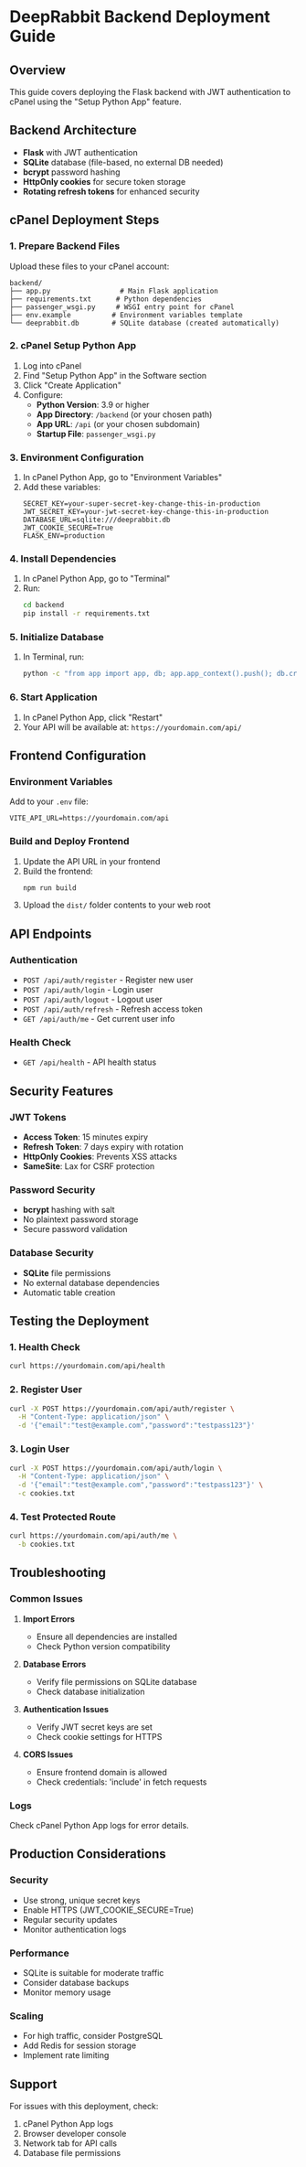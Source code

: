 # DeepRabbit Backend Deployment Guide

## Overview
This guide covers deploying the Flask backend with JWT authentication to cPanel using the "Setup Python App" feature.

## Backend Architecture
- **Flask** with JWT authentication
- **SQLite** database (file-based, no external DB needed)
- **bcrypt** password hashing
- **HttpOnly cookies** for secure token storage
- **Rotating refresh tokens** for enhanced security

## cPanel Deployment Steps

### 1. Prepare Backend Files
Upload these files to your cPanel account:
```
backend/
├── app.py                 # Main Flask application
├── requirements.txt      # Python dependencies
├── passenger_wsgi.py     # WSGI entry point for cPanel
├── env.example          # Environment variables template
└── deeprabbit.db        # SQLite database (created automatically)
```

### 2. cPanel Setup Python App
1. Log into cPanel
2. Find "Setup Python App" in the Software section
3. Click "Create Application"
4. Configure:
   - **Python Version**: 3.9 or higher
   - **App Directory**: `/backend` (or your chosen path)
   - **App URL**: `/api` (or your chosen subdomain)
   - **Startup File**: `passenger_wsgi.py`

### 3. Environment Configuration
1. In cPanel Python App, go to "Environment Variables"
2. Add these variables:
   ```
   SECRET_KEY=your-super-secret-key-change-this-in-production
   JWT_SECRET_KEY=your-jwt-secret-key-change-this-in-production
   DATABASE_URL=sqlite:///deeprabbit.db
   JWT_COOKIE_SECURE=True
   FLASK_ENV=production
   ```

### 4. Install Dependencies
1. In cPanel Python App, go to "Terminal"
2. Run:
   ```bash
   cd backend
   pip install -r requirements.txt
   ```

### 5. Initialize Database
1. In Terminal, run:
   ```bash
   python -c "from app import app, db; app.app_context().push(); db.create_all(); print('Database initialized!')"
   ```

### 6. Start Application
1. In cPanel Python App, click "Restart"
2. Your API will be available at: `https://yourdomain.com/api/`

## Frontend Configuration

### Environment Variables
Add to your `.env` file:
```
VITE_API_URL=https://yourdomain.com/api
```

### Build and Deploy Frontend
1. Update the API URL in your frontend
2. Build the frontend:
   ```bash
   npm run build
   ```
3. Upload the `dist/` folder contents to your web root

## API Endpoints

### Authentication
- `POST /api/auth/register` - Register new user
- `POST /api/auth/login` - Login user
- `POST /api/auth/logout` - Logout user
- `POST /api/auth/refresh` - Refresh access token
- `GET /api/auth/me` - Get current user info

### Health Check
- `GET /api/health` - API health status

## Security Features

### JWT Tokens
- **Access Token**: 15 minutes expiry
- **Refresh Token**: 7 days expiry with rotation
- **HttpOnly Cookies**: Prevents XSS attacks
- **SameSite**: Lax for CSRF protection

### Password Security
- **bcrypt** hashing with salt
- No plaintext password storage
- Secure password validation

### Database Security
- **SQLite** file permissions
- No external database dependencies
- Automatic table creation

## Testing the Deployment

### 1. Health Check
```bash
curl https://yourdomain.com/api/health
```

### 2. Register User
```bash
curl -X POST https://yourdomain.com/api/auth/register \
  -H "Content-Type: application/json" \
  -d '{"email":"test@example.com","password":"testpass123"}'
```

### 3. Login User
```bash
curl -X POST https://yourdomain.com/api/auth/login \
  -H "Content-Type: application/json" \
  -d '{"email":"test@example.com","password":"testpass123"}' \
  -c cookies.txt
```

### 4. Test Protected Route
```bash
curl https://yourdomain.com/api/auth/me \
  -b cookies.txt
```

## Troubleshooting

### Common Issues

1. **Import Errors**
   - Ensure all dependencies are installed
   - Check Python version compatibility

2. **Database Errors**
   - Verify file permissions on SQLite database
   - Check database initialization

3. **Authentication Issues**
   - Verify JWT secret keys are set
   - Check cookie settings for HTTPS

4. **CORS Issues**
   - Ensure frontend domain is allowed
   - Check credentials: 'include' in fetch requests

### Logs
Check cPanel Python App logs for error details.

## Production Considerations

### Security
- Use strong, unique secret keys
- Enable HTTPS (JWT_COOKIE_SECURE=True)
- Regular security updates
- Monitor authentication logs

### Performance
- SQLite is suitable for moderate traffic
- Consider database backups
- Monitor memory usage

### Scaling
- For high traffic, consider PostgreSQL
- Add Redis for session storage
- Implement rate limiting

## Support
For issues with this deployment, check:
1. cPanel Python App logs
2. Browser developer console
3. Network tab for API calls
4. Database file permissions



